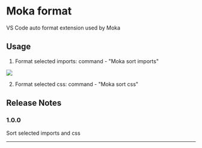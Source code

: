 # Moka format

VS Code auto format extension used by Moka

## Usage

1. Format selected imports: command - "Moka sort imports"

![](https://github.com/stekovinbranturry/moka-format/blob/master/demo.gif)

2. Format selected css: command - "Moka sort css"

## Release Notes

### 1.0.0

Sort selected imports and css

---
